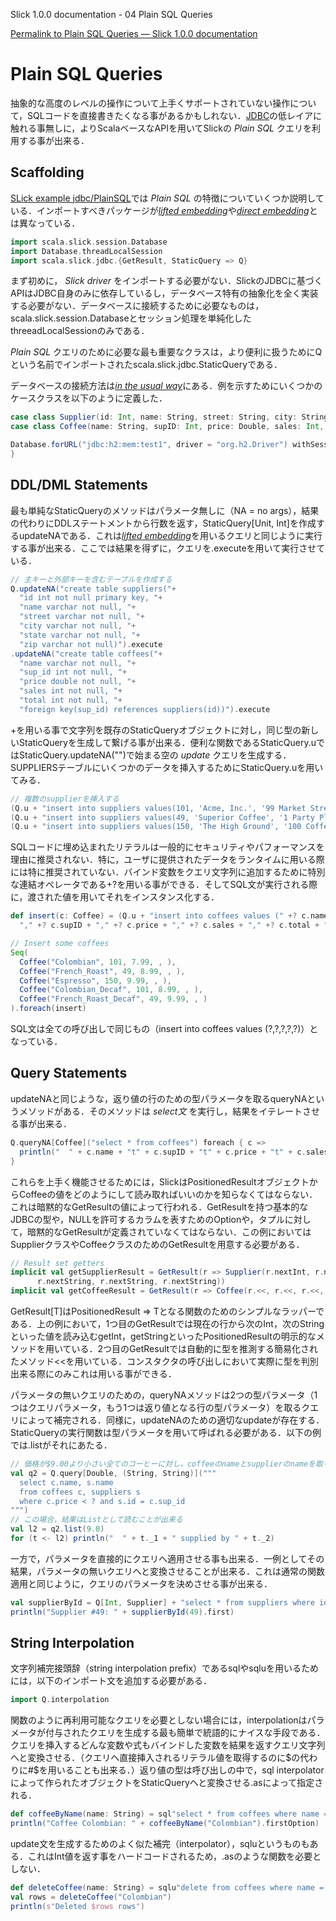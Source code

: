 Slick 1.0.0 documentation - 04 Plain SQL Queries

<!--Plain SQL Queries — Slick 1.0.0 documentation-->

[Permalink to Plain SQL Queries — Slick 1.0.0 documentation](http://slick.typesafe.com/doc/1.0.0/sql.html)

# Plain SQL Queries

抽象的な高度のレベルの操作について上手くサポートされていない操作について，SQLコードを直接書きたくなる事があるかもしれない．[JDBC][1]の低レイアに触れる事無しに，よりScalaベースなAPIを用いてSlickの *Plain SQL* クエリを利用する事が出来る．

<!--Sometimes you may need to write your own SQL code for an operation which is not well supported at a higher level of abstraction. Instead of falling back to the low level of [JDBC][1], you can use Slick’s *Plain SQL* queries with a much nicer Scala-based API.-->

## Scaffolding

[SLick example jdbc/PlainSQL][2]では *Plain SQL* の特徴についていくつか説明している．インポートすべきパッケージが[*lifted embedding*][3]や[*direct embedding*][4]とは異なっている．

<!--[Slick example jdbc/PlainSQL][2] demonstrates some features of the *Plain SQL* support. The imports are different from what you’re used to for the [*lifted embedding*][3] or [*direct embedding*][4]:-->

```scala
import scala.slick.session.Database
import Database.threadLocalSession
import scala.slick.jdbc.{GetResult, StaticQuery => Q}
```

まず初めに， *Slick driver* をインポートする必要がない．SlickのJDBCに基づくAPIはJDBC自身のみに依存しているし，データベース特有の抽象化を全く実装する必要がない．データベースに接続するために必要なものは，scala.slick.session.Databaseとセッション処理を単純化したthreeadLocalSessionのみである．

<!--First of all, there is no *Slick driver* being imported. The JDBC-based APIs in Slick depend only on JDBC itself and do not implement any database-specific abstractions. All we need for the database connection is Database, plus the threadLocalSession to simplify session handling.-->

*Plain SQL* クエリのために必要な最も重要なクラスは，より便利に扱うためにQという名前でインポートされたscala.slick.jdbc.StaticQueryである．

<!--The most important class for *Plain SQL* queries is scala.slick.jdbc.StaticQuery which gets imported as Q for more convenient use.-->

データベースの接続方法は[*in the usual way*][5]にある．例を示すためにいくつかのケースクラスを以下のように定義した．

<!--The database connection is opened [*in the usual way*][5]. We are also defining some case classes for our data:-->

```scala
case class Supplier(id: Int, name: String, street: String, city: String, state: String, zip: String)
case class Coffee(name: String, supID: Int, price: Double, sales: Int, total: Int)

Database.forURL("jdbc:h2:mem:test1", driver = "org.h2.Driver") withSession {
}
```

## DDL/DML Statements

最も単純なStaticQueryのメソッドはパラメータ無しに（NA = no args），結果の代わりにDDLステートメントから行数を返す，StaticQuery[Unit, Int]を作成するupdateNAである．これは[*lifted embedding*][3]を用いるクエリと同じように実行する事が出来る．ここでは結果を得ずに，クエリを.executeを用いて実行させている．

<!--The simplest StaticQuery method is updateNA which creates a parameterless (*NA = no args*) StaticQuery[Unit, Int] that is supposed to return the row count from a DDL statement instead of a result set. It can be executed the same way as a query that uses the [*lifted embedding*][3]. Here we are using .execute to run the query without getting the results:-->

```scala
// 主キーと外部キーを含むテーブルを作成する
Q.updateNA("create table suppliers("+
  "id int not null primary key, "+
  "name varchar not null, "+
  "street varchar not null, "+
  "city varchar not null, "+
  "state varchar not null, "+
  "zip varchar not null)").execute
.updateNA("create table coffees("+
  "name varchar not null, "+
  "sup_id int not null, "+
  "price double not null, "+
  "sales int not null, "+
  "total int not null, "+
  "foreign key(sup_id) references suppliers(id))").execute
```

+を用いる事で文字列を既存のStaticQueryオブジェクトに対し，同じ型の新しいStaticQueryを生成して繋げる事が出来る．便利な関数であるStaticQuery.uではStaticQuery.updateNA("")で始まる空の *update* クエリを生成する．SUPPLIERSテーブルにいくつかのデータを挿入するためにStaticQuery.uを用いてみる．

<!--You can append a String to an existing StaticQuery object with +, yielding a new StaticQuery with the same types. The convenience method StaticQuery.u constructs an empty *update* query to start with (identical to StaticQuery.updateNA("")). We are using it to insert some data into the SUPPLIERS table:-->

```scala
// 複数のsupplierを挿入する
(Q.u + "insert into suppliers values(101, 'Acme, Inc.', '99 Market Street', 'Groundsville', 'CA', '95199')").execute
(Q.u + "insert into suppliers values(49, 'Superior Coffee', '1 Party Place', 'Mendocino', 'CA', '95460')").execute
(Q.u + "insert into suppliers values(150, 'The High Ground', '100 Coffee Lane', 'Meadows', 'CA', '93966')").execute
```

SQLコードに埋め込まれたリテラルは一般的にセキュリティやパフォーマンスを理由に推奨されない．特に，ユーザに提供されたデータをランタイムに用いる際には特に推奨されていない．バインド変数をクエリ文字列に追加するために特別な連結オペレータである+?を用いる事ができる．そしてSQL文が実行される際に，渡された値を用いてそれをインスタンス化する．

<!--Embedding literals into SQL code is generally not recommended for security and performance reasons, especially if they are to be filled at run-time with user-provided data. You can use the special concatenation operator +? to add a bind variable to a query string and instantiate it with the provided value when the statement gets executed:-->

```scala
def insert(c: Coffee) = (Q.u + "insert into coffees values (" +? c.name +
  "," +? c.supID + "," +? c.price + "," +? c.sales + "," +? c.total + ")").execute

// Insert some coffees
Seq(
  Coffee("Colombian", 101, 7.99, , ),
  Coffee("French_Roast", 49, 8.99, , ),
  Coffee("Espresso", 150, 9.99, , ),
  Coffee("Colombian_Decaf", 101, 8.99, , ),
  Coffee("French_Roast_Decaf", 49, 9.99, , )
).foreach(insert)
```

SQL文は全ての呼び出しで同じもの（insert into coffees values (?,?,?,?,?)）となっている．

<!--The SQL statement is the same for all calls: insert into coffees values (?,?,?,?,?)-->

## Query Statements

updateNAと同じような，返り値の行のための型パラメータを取るqueryNAというメソッドがある．そのメソッドは *select文* を実行し，結果をイテレートさせる事が出来る．

<!--Similar to updateNA, there is a queryNA method which takes a type parameter for the rows of the result set. You can use it to execute a *select* statement and iterate over the results:-->

```scala
Q.queryNA[Coffee]("select * from coffees") foreach { c =>
  println("  " + c.name + "t" + c.supID + "t" + c.price + "t" + c.sales + "t" + c.total)
}
```

これらを上手く機能させるためには，SlickはPositionedResultオブジェクトからCoffeeの値をどのようにして読み取ればいいのかを知らなくてはならない．これは暗黙的なGetResultの値によって行われる．GetResultを持つ基本的なJDBCの型や，NULLを許可するカラムを表すためのOptionや，タプルに対して，暗黙的なGetResultが定義されていなくてはならない．この例においてはSupplierクラスやCoffeeクラスのためのGetResultを用意する必要がある．

<!--In order for this to work, Slick needs to know how to read Coffee values from a PositionedResult object. This is done with an implicit GetResult value. There are predefined GetResult implicits for the standard JDBC types, for Options of those (to represent nullable columns) and for tuples of types which have a GetResult. For the Supplier and Coffee classes in this example we have to write our own:-->

```scala
// Result set getters
implicit val getSupplierResult = GetResult(r => Supplier(r.nextInt, r.nextString, r.nextString,
      r.nextString, r.nextString, r.nextString))
implicit val getCoffeeResult = GetResult(r => Coffee(r.<<, r.<<, r.<<, r.<<, r.<<))
```

GetResult[T]はPositionedResult => Tとなる関数のためのシンプルなラッパーである．上の例において，1つ目のGetResultでは現在の行から次のInt，次のStringといった値を読み込むgetInt，getStringといったPositionedResultの明示的なメソッドを用いている．2つ目のGetResultでは自動的に型を推測する簡易化されたメソッド<<を用いている．コンスタクタの呼び出しにおいて実際に型を判別出来る際にのみこれは用いる事ができる．

<!--GetResult[T] is simply a wrapper for a function PositionedResult => T. The first one above uses the explicit PositionedResult methods getInt and getString to read the next Int or String value in the current row. The second one uses the shortcut method << which returns a value of whatever type is expected at this place. (Of course you can only use it when the type is actually known like in this constructor call.)-->

パラメータの無いクエリのための，queryNAメソッドは2つの型パラメータ（1つはクエリパラメータ，もう1つは返り値となる行の型パラメータ）を取るクエリによって補完される．同様に，updateNAのための適切なupdateが存在する．StaticQueryの実行関数は型パラメータを用いて呼ばれる必要がある．以下の例では.listがそれにあたる．

<!--The queryNA method for parameterless queries is complemented by query which takes two type parameters, one for the query parameters and one for the result set rows. Similarly, there is a matching update for updateNA. The execution methods of the resulting StaticQuery need to be called with the query parameters, as seen here in the call to .list:-->

```scala
// 価格が$9.00より小さい全てのコーヒーに対し，coffeeのnameとsupplierのnameを取り出す
val q2 = Q.query[Double, (String, String)]("""
  select c.name, s.name
  from coffees c, suppliers s
  where c.price < ? and s.id = c.sup_id
""")
// この場合，結果はListとして読むことが出来る
val l2 = q2.list(9.0)
for (t <- l2) println("  " + t._1 + " supplied by " + t._2)
```

一方で，パラメータを直接的にクエリへ適用させる事も出来る．一例としてその結果，パラメータの無いクエリへと変換させることが出来る．これは通常の関数適用と同じように，クエリのパラメータを決めさせる事が出来る．

<!--As an alternative, you can apply the parameters directly to the query, thus reducing it to a parameterless query. This makes the syntax for parameterized queries the same as for normal function application:-->

```scala
val supplierById = Q[Int, Supplier] + "select * from suppliers where id = ?"
println("Supplier #49: " + supplierById(49).first)
```

## String Interpolation

文字列補完接頭辞（string interpolation prefix）であるsqlやsqluを用いるためには，以下のインポート文を追加する必要がある．

<!--In order to use the string interpolation prefixes sql and sqlu, you need to add one more import statement:-->

```scala
import Q.interpolation
```

関数のように再利用可能なクエリを必要としない場合には，interpolationはパラメータが付与されたクエリを生成する最も簡単で統語的にナイスな手段である．クエリを挿入するどんな変数や式もバインドした変数を結果を返すクエリ文字列へと変換させる．（クエリへ直接挿入されるリテラル値を取得するのに$の代わりに#$を用いることも出来る．）返り値の型は呼び出しの中で，sql interpolatorによって作られたオブジェクトをStaticQueryへと変換させる.asによって指定される．

<!--As long as you don’t want function-like reusable queries, interpolation is the easiest and syntactically nicest way of building a parameterized query. Any variable or expression injected into a query gets turned into a bind variable in the resulting query string. (You can use #$ instead of $ to get the literal value inserted directly into the query.) The result type is specified in a call to .as which turns the object produced by the sql interpolator into a StaticQuery:-->

```scala
def coffeeByName(name: String) = sql"select * from coffees where name = $name".as[Coffee]
println("Coffee Colombian: " + coffeeByName("Colombian").firstOption)
```
update文を生成するためのよく似た補完（interpolator），sqluというものもある．これはInt値を返す事をハードコードされるため，.asのような関数を必要としない．

<!--There is a similar interpolator sqlu for building update statements. It is hardcoded to return an Int value so it does not need the extra .as call:-->

```scala
def deleteCoffee(name: String) = sqlu"delete from coffees where name = $name".first
val rows = deleteCoffee("Colombian")
println(s"Deleted $rows rows")
```

[1]: http://en.wikipedia.org/wiki/Java_Database_Connectivity
[2]: https://github.com/slick/slick-examples/blob/1.0.0/src/main/scala/com/typesafe/slick/examples/jdbc/PlainSQL.scala
[3]: http://slick.typesafe.com/doc/1.0.0/lifted-embedding.html
[4]: http://slick.typesafe.com/doc/1.0.0/direct-embedding.html
[5]: http://slick.typesafe.com/doc/1.0.0/gettingstarted.html#gettingstarted-dbconnection

